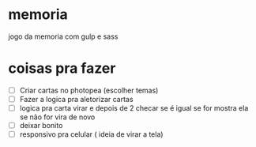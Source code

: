 # memoria
jogo da memoria com gulp e sass

# coisas pra fazer

- [ ] Criar cartas no photopea (escolher temas)
- [ ] Fazer a logica pra aletorizar cartas
- [ ] logica pra carta virar e depois de 2 checar se é igual se for mostra ela se não for vira de novo
- [ ] deixar bonito
- [ ] responsivo pra celular ( ideia de virar a tela)
